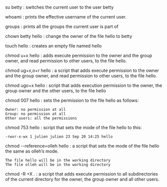 su betty : switches the current user to the user betty

whoami   : prints the effective username of the current user.

groups   : prints all the groups the current user is part of

chown betty hello : change the owner of the file hello to betty

touch hello : creates an empty file named hello

chmod u+x hello  : adds execute permission to the owner and the group owner, and read permission to other users, to the file hello.

chmod ug+x,o+r hello  : a script that adds execute permission to the owner and the group owner, and read permission to other users, to the file hello.

chmod ugo+x hello :  script that adds execution permission to the owner, the group owner and the other users, to the file hello

chmod 007  hello : sets the permission to the file hello as follows:

    Owner: no permission at all
    Group: no permission at all
    Other users: all the permissions

chmod 753 hello : script that sets the mode of the file hello to this:

    -rwxr-x-wx 1 julien julien 23 Sep 20 14:25 hello

chmod --reference=olleh hello : a script that sets the mode of the file hello the same as olleh’s mode.

    The file hello will be in the working directory
    The file olleh will be in the working directory

chmod -R +X . : a script that adds execute permission to all subdirectories of the current directory for the owner, the group owner and all other users.

   
